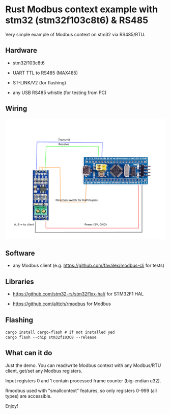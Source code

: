 # Rust Modbus context example with stm32 (stm32f103c8t6) &amp; RS485

Very simple example of Modbus context on stm32 via RS485/RTU.

## Hardware

* stm32f103c8t6

* UART TTL to RS485 (MAX485)

* ST-LINK/V2 (for flashing)

* any USB RS485 whistle (for testing from PC)

## Wiring

![Connection scheme](scheme.png?raw=true "Connection scheme")

## Software

* any Modbus client (e.g. https://github.com/favalex/modbus-cli for tests)

## Libraries

* https://github.com/stm32-rs/stm32f1xx-hal/ for STM32F1 HAL

* https://github.com/alttch/rmodbus for Modbus

## Flashing

```shell
cargo install cargo-flash # if not installed yed
cargo flash --chip stm32f103C8 --release
```

## What can it do

Just the demo. You can read/write Modbus context with any Modbus/RTU client,
get/set any Modbus registers.

Input registers 0 and 1 contain processed frame counter (big-endian u32).

Rmodbus used with "smallcontext" features, so only registers 0-999 (all types)
are accessible.

Enjoy!
